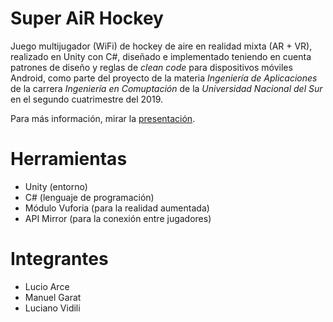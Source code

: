 # Super AiR Hockey

Juego multijugador (WiFi) de hockey de aire en realidad mixta (AR + VR), realizado en Unity con C#, diseñado e implementado teniendo en cuenta patrones de diseño y reglas de _clean code_ para dispositivos móviles Android, como parte del proyecto de la materia _Ingeniería de Aplicaciones_ de la carrera _Ingeniería en Comuptación_ de la _Universidad Nacional del Sur_ en el segundo cuatrimestre del 2019.

Para más información, mirar la [presentación](https://github.com/garatma/super-air-hockey/raw/master/PRESENTACI%C3%93N/presentaci%C3%B3n-iap.pdf).

# Herramientas

- Unity (entorno)
- C# (lenguaje de programación)
- Módulo Vuforia (para la realidad aumentada)
- API Mirror (para la conexión entre jugadores)

# Integrantes

- Lucio Arce
- Manuel Garat
- Luciano Vidili
